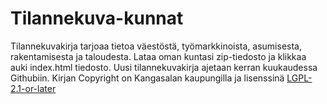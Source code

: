 # Tilannekuva-kunnat
Tilannekuvakirja tarjoaa tietoa väestöstä, työmarkkinoista, asumisesta, rakentamisesta ja taloudesta.
Lataa oman kuntasi zip-tiedosto ja klikkaa auki index.html tiedosto. Uusi tilannekuvakirja ajetaan kerran kuukaudessa Githubiin.
Kirjan Copyright on Kangasalan kaupungilla ja lisenssinä [LGPL-2.1-or-later](https://spdx.org/licenses/LGPL-2.1-or-later.html)
